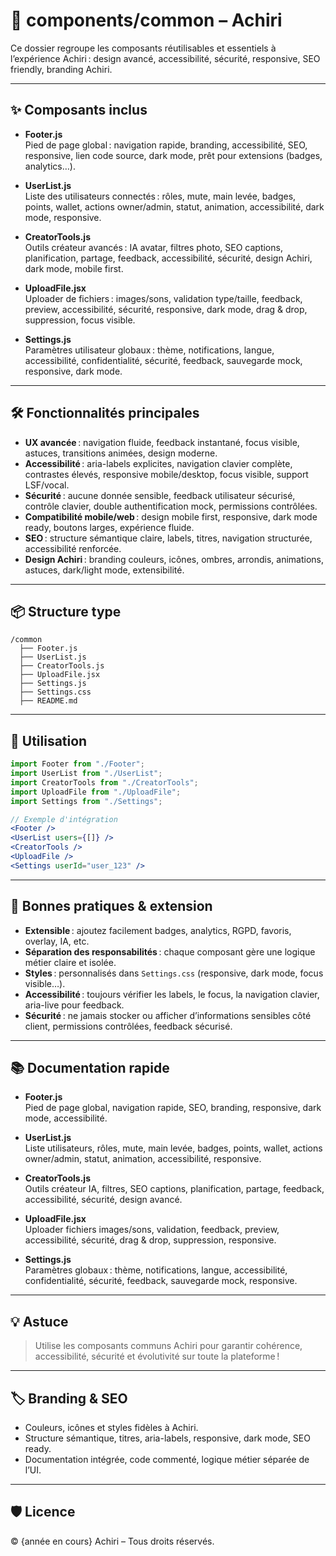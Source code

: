 # 📁 components/common – Achiri

Ce dossier regroupe les composants réutilisables et essentiels à l’expérience Achiri : design avancé, accessibilité, sécurité, responsive, SEO friendly, branding Achiri.

---

## ✨ Composants inclus

- **Footer.js**  
  Pied de page global : navigation rapide, branding, accessibilité, SEO, responsive, lien code source, dark mode, prêt pour extensions (badges, analytics…).

- **UserList.js**  
  Liste des utilisateurs connectés : rôles, mute, main levée, badges, points, wallet, actions owner/admin, statut, animation, accessibilité, dark mode, responsive.

- **CreatorTools.js**  
  Outils créateur avancés : IA avatar, filtres photo, SEO captions, planification, partage, feedback, accessibilité, sécurité, design Achiri, dark mode, mobile first.

- **UploadFile.jsx**  
  Uploader de fichiers : images/sons, validation type/taille, feedback, preview, accessibilité, sécurité, responsive, dark mode, drag & drop, suppression, focus visible.

- **Settings.js**  
  Paramètres utilisateur globaux : thème, notifications, langue, accessibilité, confidentialité, sécurité, feedback, sauvegarde mock, responsive, dark mode.

---

## 🛠️ Fonctionnalités principales

- **UX avancée** : navigation fluide, feedback instantané, focus visible, astuces, transitions animées, design moderne.
- **Accessibilité** : aria-labels explicites, navigation clavier complète, contrastes élevés, responsive mobile/desktop, focus visible, support LSF/vocal.
- **Sécurité** : aucune donnée sensible, feedback utilisateur sécurisé, contrôle clavier, double authentification mock, permissions contrôlées.
- **Compatibilité mobile/web** : design mobile first, responsive, dark mode ready, boutons larges, expérience fluide.
- **SEO** : structure sémantique claire, labels, titres, navigation structurée, accessibilité renforcée.
- **Design Achiri** : branding couleurs, icônes, ombres, arrondis, animations, astuces, dark/light mode, extensibilité.

---

## 📦 Structure type

```
/common
  ├── Footer.js
  ├── UserList.js
  ├── CreatorTools.js
  ├── UploadFile.jsx
  ├── Settings.js
  ├── Settings.css
  ├── README.md
```

---

## 🚀 Utilisation

```jsx
import Footer from "./Footer";
import UserList from "./UserList";
import CreatorTools from "./CreatorTools";
import UploadFile from "./UploadFile";
import Settings from "./Settings";

// Exemple d'intégration
<Footer />
<UserList users={[]} />
<CreatorTools />
<UploadFile />
<Settings userId="user_123" />
```

---

## 📝 Bonnes pratiques & extension

- **Extensible** : ajoutez facilement badges, analytics, RGPD, favoris, overlay, IA, etc.
- **Séparation des responsabilités** : chaque composant gère une logique métier claire et isolée.
- **Styles** : personnalisés dans `Settings.css` (responsive, dark mode, focus visible…).
- **Accessibilité** : toujours vérifier les labels, le focus, la navigation clavier, aria-live pour feedback.
- **Sécurité** : ne jamais stocker ou afficher d’informations sensibles côté client, permissions contrôlées, feedback sécurisé.

---

## 📚 Documentation rapide

- **Footer.js**  
  Pied de page global, navigation rapide, SEO, branding, responsive, dark mode, accessibilité.

- **UserList.js**  
  Liste utilisateurs, rôles, mute, main levée, badges, points, wallet, actions owner/admin, statut, animation, accessibilité, responsive.

- **CreatorTools.js**  
  Outils créateur IA, filtres, SEO captions, planification, partage, feedback, accessibilité, sécurité, design avancé.

- **UploadFile.jsx**  
  Uploader fichiers images/sons, validation, feedback, preview, accessibilité, sécurité, drag & drop, suppression, responsive.

- **Settings.js**  
  Paramètres globaux : thème, notifications, langue, accessibilité, confidentialité, sécurité, feedback, sauvegarde mock, responsive.

---

## 💡 Astuce

> Utilise les composants communs Achiri pour garantir cohérence, accessibilité, sécurité et évolutivité sur toute la plateforme !

---

## 🏷️ Branding & SEO

- Couleurs, icônes et styles fidèles à Achiri.
- Structure sémantique, titres, aria-labels, responsive, dark mode, SEO ready.
- Documentation intégrée, code commenté, logique métier séparée de l’UI.

---

## 🛡️ Licence

© {année en cours} Achiri – Tous droits réservés.